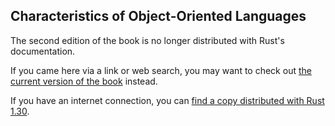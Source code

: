 ## Characteristics of Object-Oriented Languages

The second edition of the book is no longer distributed with Rust's documentation.

If you came here via a link or web search, you may want to check out [the current
version of the book](../ch17-01-what-is-oo.html) instead.

If you have an internet connection, you can [find a copy distributed with
Rust
1.30](https://doc.rust-lang.org/1.30.0/book/second-edition/ch17-01-what-is-oo.html).